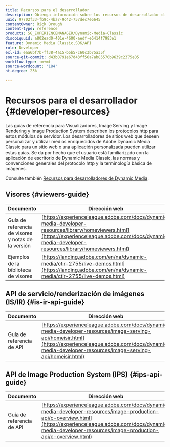 ```yaml
---
title: Recursos para el desarrollador
description: Obtenga información sobre los recursos de desarrollador disponibles para Dynamic Media.
uuid: 97702f33-fb9c-4ba7-9c42-757dec7e6645
contentOwner: Rick Brough
content-type: reference
products: SG_EXPERIENCEMANAGER/Dynamic-Media-Classic
discoiquuid: a802ead0-401e-4600-aedf-e6414f7983e1
feature: Dynamic Media Classic,SDK/API
role: Developer
exl-id: eaa6bf7b-ff38-4a15-b5b5-c60c3b75a35f
source-git-commit: d43b0791e67d43ff56a7ab85570b9639c2375e05
workflow-type: tm+mt
source-wordcount: '184'
ht-degree: 23%

---
```


# Recursos para el desarrollador {#developer-resources}

Las guías de referencia para Visualizadores, Image Serving y Image Rendering y Image Production System describen los protocolos http para estos módulos de servidor. Los desarrolladores de sitios web que deseen personalizar y utilizar medios enriquecidos de Adobe Dynamic Media Classic para un sitio web o una aplicación personalizada pueden utilizar estas guías. Se da por hecho que el usuario está familiarizado con la aplicación de escritorio de Dynamic Media Classic, las normas y convenciones generales del protocolo http y la terminología básica de imágenes.

Consulte también [Recursos para desarrolladores de Dynamic Media](https://experienceleague.adobe.com/docs/dynamic-media-developer-resources.html).

## Visores {#viewers-guide}

| Documento | Dirección web |
| --- | --- |
| Guía de referencia de visores y notas de la versión | [https://experienceleague.adobe.com/docs/dynamic-media-developer-resources/library/homeviewers.html](https://experienceleague.adobe.com/docs/dynamic-media-developer-resources/library/homeviewers.html) |
| Ejemplos de la biblioteca de visores | [https://landing.adobe.com/en/na/dynamic-media/ctir-2755/live-demos.html](https://landing.adobe.com/en/na/dynamic-media/ctir-2755/live-demos.html) |

## API de servicio/renderización de imágenes (IS/IR) {#is-ir-api-guide}

| Documento | Dirección web |
| --- | --- |
| Guía de referencia de API | [https://experienceleague.adobe.com/docs/dynamic-media-developer-resources/image-serving-api/homeisir.html](https://experienceleague.adobe.com/docs/dynamic-media-developer-resources/image-serving-api/homeisir.html) |

## API de Image Production System (IPS) {#ips-api-guide}

| Documento | Dirección web |
| --- | --- |
| Guía de referencia de API | [https://experienceleague.adobe.com/docs/dynamic-media-developer-resources/image-production-api/c-overview.html](https://experienceleague.adobe.com/docs/dynamic-media-developer-resources/image-production-api/c-overview.html) |

<!-- ## Image Authoring {#ia}

| Document| Web address |
| --- | --- |
| User Guide | Contact Adobe Dynamic Media Classic technical support for this documentation. |
| Release Notes | Contact Adobe Dynamic Media Classic technical support for this documentation. |

## Dynamic Media Classic API {#dmc-api}

| Document | Web address |
| --- | --- |
| API Reference Guide | Contact Adobe Dynamic Media Classic technical support for documentation. |
 -->










<!-- 

**Web-to-Print**

|Document|Web address|
|--- |--- |
|Reference Guide|[https://www.adobe.com/go/learn_s7_webtoprint_en](https://www.adobe.com/go/learn_s7_webtoprint_en)| 

-->
